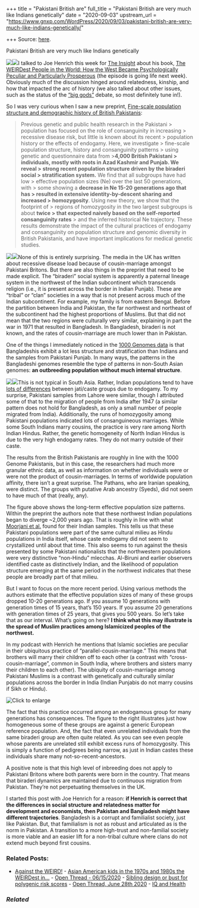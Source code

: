 +++
title = "Pakistani British are"
full_title = "Pakistani British are very much like Indians genetically"
date = "2020-09-03"
upstream_url = "https://www.gnxp.com/WordPress/2020/09/03/pakistani-british-are-very-much-like-indians-genetically/"

+++
Source: [here](https://www.gnxp.com/WordPress/2020/09/03/pakistani-british-are-very-much-like-indians-genetically/).

Pakistani British are very much like Indians genetically

[![](https://i0.wp.com/www.gnxp.com/WordPress/wp-content/uploads/2020/06/weirdestpeopleintheworld.jpeg?resize=183%2C275&ssl=1)![](https://i0.wp.com/www.gnxp.com/WordPress/wp-content/uploads/2020/06/weirdestpeopleintheworld.jpeg?resize=183%2C275&ssl=1)](https://www.amazon.com/exec/obidos/ASIN/B07RZFCPMD/geneexpressio-20)I talked to Joe Henrich this week for [The Insight](https://insitome.libsyn.com/) about his book, [The WEIRDest People in the World: How the West Became Psychologically Peculiar and Particularly Prosperous](https://www.amazon.com/exec/obidos/ASIN/B07RZFCPMD/geneexpressio-20) (the episode is going life next week). Obviously much of the discussion hinged around relatedness, kinship, and how that impacted the arc of history (we also talked about other issues, such as the status of the [“big gods”](https://www.gnxp.com/WordPress/2019/05/05/rumbles-in-religion-and-culture-evolution/) debate, so most definitely tune in!).

So I was very curious when I saw a new preprint, [Fine-scale population structure and demographic history of British Pakistanis](https://www.biorxiv.org/content/10.1101/2020.09.02.279190v1):

> Previous genetic and public health research in the Pakistani > population has focused on the role of consanguinity in increasing > recessive disease risk, but little is known about its recent > population history or the effects of endogamy. Here, we investigate > fine-scale population structure, history and consanguinity patterns > using genetic and questionnaire data from \>**4,000 British Pakistani > individuals, mostly with roots in Azad Kashmir and Punjab. We reveal > strong recent population structure driven by the biraderi social > stratification system.** We find that all subgroups have had low > effective population sizes (Ne) over the last 50 generations, with > some showing a **decrease in Ne 15-20 generations ago that has > resulted in extensive identity-by-descent sharing and increased > homozygosity**. Using new theory, we show that the footprint of > regions of homozygosity in the two largest subgroups is about **twice > that expected naively based on the self-reported consanguinity rates** > and the inferred historical Ne trajectory. These results demonstrate the impact of the cultural practices of endogamy and consanguinity on population structure and genomic diversity in British Pakistanis, and have important implications for medical genetic studies.

![](https://i0.wp.com/www.gnxp.com/WordPress/wp-content/uploads/2020/09/266px-Muslim_percent_1909.jpg?resize=266%2C225&ssl=1)![](https://i0.wp.com/www.gnxp.com/WordPress/wp-content/uploads/2020/09/266px-Muslim_percent_1909.jpg?resize=266%2C225&ssl=1)None of this is entirely surprising. The media in the UK has written about recessive disease load because of cousin-marriage amongst Pakistani Britons. But there are also things in the preprint that need to be made explicit. The “biraderi” social system is apparently a paternal lineage system in the northwest of the Indian subcontinent which transcends religion (i.e., it is present across the border in Indian Punjab). These are “tribal” or “clan” societies in a way that is not present across much of the Indian subcontinent. For example, my family is from eastern Bengal. Before the partition between India and Pakistan, the far northwest and northeast of the subcontinent had the highest proportions of Muslims. But that did not mean that the two regions were culturally very similar, explaining in part the war in 1971 that resulted in Bangladesh. In Bangladesh, biraderi is not known, and the rates of cousin-marriage are much lower than in Pakistan.

One of the things I immediately noticed in the [1000 Genomes data](https://www.gnxp.com/WordPress/2016/02/19/south-asians-in-the-1000-genomes/) is that Bangladeshis exhibit a lot less structure and stratification than Indians and the samples from Pakistani Punjab. In many ways, the patterns in the Bangladeshi genomes resemble the type of patterns in non-South Asian genomes: **an outbreeding population without much internal structure**.

[![](https://i0.wp.com/www.gnxp.com/WordPress/wp-content/uploads/2020/09/pakfig1.jpg?resize=300%2C408&ssl=1)![](https://i0.wp.com/www.gnxp.com/WordPress/wp-content/uploads/2020/09/pakfig1.jpg?resize=300%2C408&ssl=1)](https://www.biorxiv.org/content/10.1101/2020.09.02.279190v1)This is not typical in South Asia. Rather, Indian populations tend to have [lots of differences](https://www.ncbi.nlm.nih.gov/pmc/articles/PMC5675555/) between jati/caste groups due to endogamy. To my surprise, Pakistani samples from Lahore were similar, though I attributed some of that to the migration of people from India after 1947 (a similar pattern does not hold for Bangladesh, as only a small number of people migrated from India). Additionally, the runs of homozygosity among Pakistani populations indicated lots of consanguineous marriages. While some South Indians marry cousins, the practice is very rare among North Indian Hindus. Rather, the genetic homogeneity of North Indian Hindus is due to the very high endogamy rates. They do not marry outside of their caste.

The results from the British Pakistanis are roughly in line with the 1000 Genome Pakistanis, but in this case, the researchers had much more granular ethnic data, as well as information on whether individuals were or were not the product of cousin-marriages. In terms of worldwide population affinity, there isn’t a great surprise. The Pathans, who are Iranian speaking, were distinct. The groups with putative Arab ancestry (Syeds), did not seem to have much of that (really, any).

The figure above shows the long-term effective population size patterns. Within the preprint the authors note that these northwest Indian populations began to diverge \~2,000 years ago. That is roughly in line with what [Moorjani et al.](https://www.ncbi.nlm.nih.gov/pmc/articles/PMC3769933/) found for their Indian samples. This tells us that these Pakistani populations were part of the same cultural milieu as Hindu populations in India itself, whose caste endogamy did not seem to crystallized until about that time. This also seems to run against the thesis presented by some Pakistani nationalists that the northwestern populations were very distinctive “non-Hindu” mlecchas. Al-Biruni and earlier observers identified caste as distinctively Indian, and the likelihood of population structure emerging at the same period in the northwest indicates that these people are broadly part of that milieu.

But I want to focus on the more recent period. Using various methods the authors estimate that the effective population sizes of many of these groups dropped 10-20 generations ago. If you assume 10 generations with generation times of 15 years, that’s 150 years. If you assume 20 generations with generation times of 25 years, that gives you 500 years. So let’s take that as our interval. What’s going on here? **I think what this may illustrate is the spread of Muslim practices among Islamicized peoples of the northwest.**

In my podcast with Henrich he mentions that Islamic societies are peculiar in their ubiquitous practice of “parallel-cousin-marriage.” This means that brothers will marry their children off to each other (a contrast with “cross-cousin-marriage”, common in South India, where brothers and sisters marry their children to each other). The ubiquity of cousin-marriage among Pakistani Muslims is a contrast with genetically and culturally similar populations across the border in India (Indian Punjabis do not marry cousins if Sikh or Hindu).

![Click to enlarge](https://i0.wp.com/www.gnxp.com/WordPress/wp-content/uploads/2020/09/pakfig2.jpg?resize=300%2C156&ssl=1)

The fact that this practice occurred among an endogamous group for many generations has consequences. The figure to the right illustrates just how homogeneous some of these groups are against a generic European reference population. And, the fact that even unrelated individuals from the same biraderi group are often quite related. As you can see even people whose parents are unrelated still exhibit excess runs of homozygosity. This is simply a function of pedigrees being narrow, as just in Indian castes these individuals share many not-so-recent-ancestors.

A positive note is that this high level of inbreeding does not apply to Pakistani Britons where both parents were born in the country. That means that biraderi dynamics are maintained due to continuous migration from Pakistan. They’re not perpetuating themselves in the UK.

I started this post with Joe Henrich for a reason: **if Henrich is correct that the differences in social structure and relatedness matter for development and economists, then Pakistan and Bangladesh might have different trajectories**. Bangladesh is a corrupt and familialist society, just like Pakistan. But, that familialism is not as robust and articulated as is the norm in Pakistan. A transition to a more high-trust and non-familial society is more viable and an easier lift for a non-tribal culture where clans do not extend much beyond first cousins.

### Related Posts:

- [Against the
  WEIRD!](https://www.gnxp.com/WordPress/2020/10/24/against-the-weird/) - [Asian American kids in the 1970s and 1980s the WEIRDest
  in…](https://www.gnxp.com/WordPress/2020/06/24/asian-american-kids-in-the-1970s-and-1980s-the-weirdest-in-the-world/) - [Open Thread -
  06/15/2020](https://www.gnxp.com/WordPress/2020/06/15/open-thread-06-15-2020/) - [Sibling design or bust for polygenic risk
  scores](https://www.gnxp.com/WordPress/2020/07/28/sibling-design-or-bust-for-polygenic-risk-scores/) - [Open Thread, June 28th
  2020](https://www.gnxp.com/WordPress/2020/06/28/open-thread-june-28th-2020/) - [IQ and
  Health](https://www.gnxp.com/WordPress/2006/02/01/iq-and-health/)

### *Related*

[](https://www.addtoany.com/add_to/facebook?linkurl=https%3A%2F%2Fwww.gnxp.com%2FWordPress%2F2020%2F09%2F03%2Fpakistani-british-are-very-much-like-indians-genetically%2F&linkname=Pakistani%20British%20are%20very%20much%20like%20Indians%20genetically "Facebook")[](https://www.addtoany.com/add_to/twitter?linkurl=https%3A%2F%2Fwww.gnxp.com%2FWordPress%2F2020%2F09%2F03%2Fpakistani-british-are-very-much-like-indians-genetically%2F&linkname=Pakistani%20British%20are%20very%20much%20like%20Indians%20genetically "Twitter")[](https://www.addtoany.com/add_to/email?linkurl=https%3A%2F%2Fwww.gnxp.com%2FWordPress%2F2020%2F09%2F03%2Fpakistani-british-are-very-much-like-indians-genetically%2F&linkname=Pakistani%20British%20are%20very%20much%20like%20Indians%20genetically "Email")[](https://www.addtoany.com/share)
